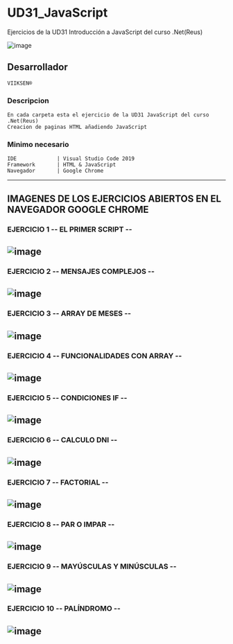 # UD31_JavaScript
Ejercicios de la UD31 Introducción a JavaScript del curso .Net(Reus)

![image](https://user-images.githubusercontent.com/76480566/107948217-d804c900-6f93-11eb-8acf-4aaa9a169700.png)

## Desarrollador
``
VIIKSEN®
``
### Descripcion
````
En cada carpeta esta el ejercicio de la UD31 JavaScript del curso .Net(Reus)
Creacion de paginas HTML añadiendo JavaScript
````
### Minimo necesario
````
IDE             | Visual Studio Code 2019 
Framework       | HTML & JavaScript
Navegador       | Google Chrome
````
-----------------------------------------------------------------------------------------------------------------------

## IMAGENES DE LOS EJERCICIOS ABIERTOS EN EL NAVEGADOR GOOGLE CHROME

### EJERCICIO 1 -- EL PRIMER SCRIPT --
![image](https://user-images.githubusercontent.com/76480566/107948824-a5a79b80-6f94-11eb-9698-efd9e3b4f578.png)
-----------------------------------------------------------------------------------------------------------------------

### EJERCICIO 2 -- MENSAJES COMPLEJOS --
![image](https://user-images.githubusercontent.com/76480566/107948923-ca037800-6f94-11eb-9755-a75eda6f77bd.png)
-----------------------------------------------------------------------------------------------------------------------

### EJERCICIO 3 -- ARRAY DE MESES -- 
![image](https://user-images.githubusercontent.com/76480566/107949066-fdde9d80-6f94-11eb-80be-7200bd0ffbbf.png)
-----------------------------------------------------------------------------------------------------------------------

### EJERCICIO 4 -- FUNCIONALIDADES CON ARRAY --
![image](https://user-images.githubusercontent.com/76480566/107949185-2bc3e200-6f95-11eb-9063-80bc820e6276.png)
-----------------------------------------------------------------------------------------------------------------------

### EJERCICIO 5 -- CONDICIONES IF --
![image](https://user-images.githubusercontent.com/76480566/107949299-56159f80-6f95-11eb-9e90-0907a171ba7b.png)
-----------------------------------------------------------------------------------------------------------------------

### EJERCICIO 6 -- CALCULO DNI --
![image](https://user-images.githubusercontent.com/76480566/107949681-f2d83d00-6f95-11eb-8ce6-a0bbbccefb36.png)
-----------------------------------------------------------------------------------------------------------------------

### EJERCICIO 7 -- FACTORIAL --
![image](https://user-images.githubusercontent.com/76480566/107949857-2c10ad00-6f96-11eb-9077-0ff13ce22011.png)
-----------------------------------------------------------------------------------------------------------------------

### EJERCICIO 8 -- PAR O IMPAR --
![image](https://user-images.githubusercontent.com/76480566/107950194-ac371280-6f96-11eb-9dee-cfea46b19c08.png)
-----------------------------------------------------------------------------------------------------------------------

### EJERCICIO 9 -- MAYÚSCULAS Y MINÚSCULAS --
![image](https://user-images.githubusercontent.com/76480566/107950483-0c2db900-6f97-11eb-8a90-043e874dab71.png)
-----------------------------------------------------------------------------------------------------------------------

### EJERCICIO 10 -- PALÍNDROMO --
![image](https://user-images.githubusercontent.com/76480566/107950626-46975600-6f97-11eb-8f7d-c505c01ba8f6.png)
-----------------------------------------------------------------------------------------------------------------------
